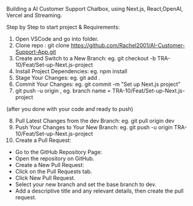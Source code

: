 Building a AI Customer Support Chatbox, using Next.js, React,OpenAI, Vercel and Streaming.

Step by Step to start project & Requirements:

1. Open VSCode and go into folder.
2. Clone repo : git clone https://github.com/Rachel2001/AI-Customer-Support-App.git
3. Create and Switch to a New Branch: eg. git checkout -b TRA-10/Feat/Set-up-Next.js-project
4. Install Project Dependencies: eg. npm install
5. Stage Your Changes: eg. git add .
6. Commit Your Changes: eg. git commit -m "Set up Next.js project”
7. git push -u origin , eg. branch name = TRA-10/Feat/Set-up-Next.js-project
   
(after you done with your code and ready to push)

8. Pull Latest Changes from the dev Branch: eg. git pull origin dev
9. Push Your Changes to Your New Branch: eg. git push -u origin TRA-10/Feat/Set-up-Next.js-project
10. Create a Pull Request:
- Go to the GitHub Repository Page:
- Open the repository on GitHub.
- Create a New Pull Request:
- Click on the Pull Requests tab.
- Click New Pull Request.
- Select your new branch and set the base branch to dev.
- Add a descriptive title and any relevant details, then create the pull request.

